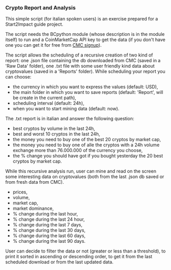 
### Crypto Report and Analysis

This simple script (for italian spoken users) is an exercise prepared for a Start2Impact guide project.

The script needs the BCpython module (whose description is in the module itself) to run and a CoinMarketCap API key to get the data (if you don't have one you can get it for free from [CMC signup](https://pro.coinmarketcap.com/signup)).

The script allows the scheduling of a recursive creation of two kind of report: one .json file containing the db downloaded from CMC (saved in a 'Raw Data' folder), one .txt file with some user friendly kind data about cryptovalues (saved in a 'Reports' folder). While scheduling your report you can choose:
+ the currency in which you want to express the values (default: USD),
+ the main folder in which you want to save reports (default: 'Report', will be create in the current path),
+ scheduling interval (default: 24h),
+ when you want to start mining data (default: now).

The .txt report is in italian and answer the following question:
+ best cryptos by volume in the last 24h,
+ best and worst 10 cryptos in the last 24h,
+ the money you need to buy one of the best 20 cryptos by market cap,
+ the money you need to buy one of alle the cryptos with a 24h volume exchange more than 76.000.000 of the currency you choose,
+ the % change you should have got if you bought yesterday the 20 best cryptos by market cap.

While this recursive analysis run, user can mine and read on the screen some interesting data on cryptovalues (both from the last .json db saved or from fresh data from CMC).
+ prices,
+ volume,
+ market cap,
+ market dominance,
+ % change during the last hour,
+ % change during the last 24 hour,
+ % change during the last 7 days,
+ % change during the last 30 days,
+ % change during the last 60 days,
+ % change during the last 90 days.

User can decide to filter the data or not (greater or less than a threshold), to print it sorted in ascending or descending order, to get it from the last scheduled download or from the last updated data.
